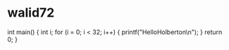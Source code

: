 # walid72
int main()
{
  int i;
  for (i = 0; i < 32; i++)
  {
    printf("HelloHolberton\n");
  }
  return 0;
}

